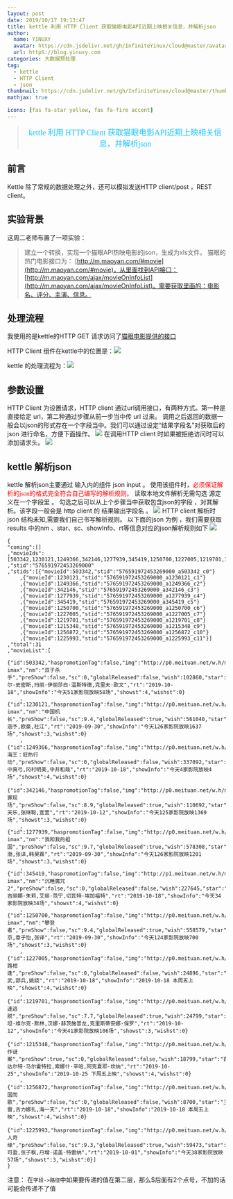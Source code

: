 ```yaml
---
layout: post
date: 2019/10/17 19:13:47 
title: kettle 利用 HTTP Client 获取猫眼电影API近期上映相关信息，并解析json
author: 
  name: YINUXY
  avatar: https://cdn.jsdelivr.net/gh/InfiniteYinux/cloud@master/avatar/avatar.png
  url: httpS://blog.yinuxy.com
categories: 大数据预处理
tag:
  - kettle
  - HTTP Client
  - json
thumbnail: https://cdn.jsdelivr.net/gh/InfiniteYinux/cloud@master/thumbnail/spoon.jpg
mathjax: true

icons: [fas fa-star yellow, fas fa-fire accent]
---
```


> <center><font  size = "4" color = "#1BC3FB"  face = "楷体">kettle 利用 HTTP Client 获取猫眼电影API近期上映相关信息，并解析json</font></center>

<!-- more -->


## 前言 ##
Kettle 除了常规的数据处理之外，还可以模拟发送HTTP client/post  ，REST client。

## 实验背景 ##
这周二老师布置了一项实验：
> 建立一个转换，实现一个猫眼API热映电影的json，生成为xls文件。
猫眼的热门电影接口为： [http://m.maoyan.com/#movie](http://m.maoyan.com/#movie)，从里面找到API接口：[http://m.maoyan.com/ajax/movieOnInfoList](http://m.maoyan.com/ajax/movieOnInfoList)。需要获取里面的：电影名、评分、主演、信息。

## 处理流程 ##
我使用的是kettle的HTTP GET 请求访问了[猫眼电影提供的接口](http://m.maoyan.com/ajax/movieOnInfoList)

HTTP Client 组件在kettle中的位置是：![](https://cdn.jsdelivr.net/gh/InfiniteYinux/article@master/img/kettle_proj1/output_1.png)


kettle 的处理流程为：![](https://cdn.jsdelivr.net/gh/InfiniteYinux/article@master/img/kettle_proj1/output_2.png)


## 参数设置 ##
HTTP Client 为设置请求，HTTP client 通过url调用接口，有两种方式。第一种是直接给定 url，第二种通过步骤从前一步当中传 url 过来。
调用之后返回的数据一般会以json的形式存在一个字段当中。我们可以通过设定“结果字段名”对获取后的 json 进行命名，方便下面操作。
![](https://cdn.jsdelivr.net/gh/InfiniteYinux/article@master/img/kettle_proj1/output_3.png)
在调用HTTP client 时如果被拒绝访问时可以添加请求头。
![](https://cdn.jsdelivr.net/gh/InfiniteYinux/article@master/img/kettle_proj1/output_4.png)

## kettle 解析json ##

kettle 解析json主要通过 输入内的组件 json input 。
使用该组件时，<font color = "red"  face = "黑体">必须保证解析的json的格式完全符合自己编写的解析规则。</font>
读取本地文件解析无需勾选 源定义在一个字段里 。
勾选之后可以从上个步骤当中获取包含json的字段 ，对其解析。该字段一般会是 http client  的 结果输出字段名 。
![](https://cdn.jsdelivr.net/gh/InfiniteYinux/article@master/img/kettle_proj1/output_5.png)
HTTP client 解析时json 结构未知,需要我们自己书写解析规则。
以下面的json 为例 ，我们需要获取 results 中的nm 、star、sc、showInfo、rt等信息对应的json解析规则如下
![](https://cdn.jsdelivr.net/gh/InfiniteYinux/article@master/img/kettle_proj1/output_6.png)
```
{
"coming":[]
,"movieIds":[503342,1230121,1249366,342146,1277939,345419,1250700,1227005,1219701,1215348,1256872,1225993,1251174,296020,1178432,359377,1211270,345397,1190383,1260354,1245196,1243361,1277982,1240752,334625,78519,668097,1197625,1291398,1180993,1242130]
,"stid":"576591972453269000"
,"stids":[{"movieId":503342,"stid":"576591972453269000_a503342_c0"}
	,{"movieId":1230121,"stid":"576591972453269000_a1230121_c1"}
	,{"movieId":1249366,"stid":"576591972453269000_a1249366_c2"}
	,{"movieId":342146,"stid":"576591972453269000_a342146_c3"}
	,{"movieId":1277939,"stid":"576591972453269000_a1277939_c4"}
	,{"movieId":345419,"stid":"576591972453269000_a345419_c5"}
	,{"movieId":1250700,"stid":"576591972453269000_a1250700_c6"}
	,{"movieId":1227005,"stid":"576591972453269000_a1227005_c7"}
	,{"movieId":1219701,"stid":"576591972453269000_a1219701_c8"}
	,{"movieId":1215348,"stid":"576591972453269000_a1215348_c9"}
	,{"movieId":1256872,"stid":"576591972453269000_a1256872_c10"}
	,{"movieId":1225993,"stid":"576591972453269000_a1225993_c11"}]
,"total":31
,"movieList":[
	{"id":503342,"haspromotionTag":false,"img":"http://p0.meituan.net/w.h/movie/c437c3e340eff266f5cc7dcc79bead6b2406517.jpg","version":"v3d imax","nm":"双子杀手","preShow":false,"sc":0,"globalReleased":false,"wish":102860,"star":"威尔·史密斯,玛丽·伊丽莎白·温斯特德,克里夫·欧文","rt":"2019-10-18","showInfo":"今天51家影院放映58场","showst":4,"wishst":0}
	,{"id":1230121,"haspromotionTag":false,"img":"http://p0.meituan.net/w.h/movie/cddf92d0ac6a0db837a1bc488b241c42267927.jpg","version":"v2d imax","nm":"中国机长","preShow":false,"sc":9.4,"globalReleased":true,"wish":561040,"star":"张涵予,欧豪,杜江","rt":"2019-09-30","showInfo":"今天126家影院放映1637场","showst":3,"wishst":0}
	,{"id":1249366,"haspromotionTag":false,"img":"http://p0.meituan.net/w.h/moviemachine/ff399baffe786445b96e4e3d24fe1eeb675719.jpg","version":"","nm":"航海王：狂热行动","preShow":false,"sc":0,"globalReleased":false,"wish":337092,"star":"田中真弓,冈村明美,中井和哉","rt":"2019-10-18","showInfo":"今天4家影院放映4场","showst":4,"wishst":0}
	,{"id":342146,"haspromotionTag":false,"img":"http://p0.meituan.net/w.h/movie/6392cd350d00860921042cdac7f2ed797389667.jpg","version":"","nm":"犯罪现场","preShow":false,"sc":8.9,"globalReleased":true,"wish":110692,"star":"古天乐,张继聪,宣萱","rt":"2019-10-12","showInfo":"今天125家影院放映1369场","showst":3,"wishst":0}
	,{"id":1277939,"haspromotionTag":false,"img":"http://p0.meituan.net/w.h/moviemachine/b2c5c74d33e45745fd3462e44b3698e18336620.jpg","version":"v2d imax","nm":"我和我的祖国","preShow":false,"sc":9.7,"globalReleased":true,"wish":578308,"star":"黄渤,张译,韩昊霖","rt":"2019-09-30","showInfo":"今天126家影院放映1201场","showst":3,"wishst":0}
	,{"id":345419,"haspromotionTag":false,"img":"http://p1.meituan.net/w.h/moviemachine/c68e3fff79463952b33cbc1e1b45442b1772992.jpg","version":"v3d imax","nm":"沉睡魔咒2","preShow":false,"sc":0,"globalReleased":false,"wish":227645,"star":"安吉丽娜·朱莉,艾丽·范宁,切瓦特·埃加福特","rt":"2019-10-18","showInfo":"今天34家影院放映34场","showst":4,"wishst":0}
	,{"id":1250700,"haspromotionTag":false,"img":"http://p0.meituan.net/w.h/movie/4c01895cfd53e82f7c3048c407974a6b4739229.jpg","version":"v2d imax","nm":"攀登者","preShow":false,"sc":9.4,"globalReleased":true,"wish":558579,"star":"吴京,章子怡,张译","rt":"2019-09-30","showInfo":"今天124家影院放映700场","showst":3,"wishst":0}
	,{"id":1227005,"haspromotionTag":false,"img":"http://p0.meituan.net/w.h/movie/980cddbf2fe1296ae3657c968e536ea56541174.png","version":"","nm":"侠路相逢","preShow":false,"sc":0,"globalReleased":false,"wish":24896,"star":"姜武,邵兵,姚娆","rt":"2019-10-18","showInfo":"2019-10-18 本周五上映","showst":4,"wishst":0}
	,{"id":1219701,"haspromotionTag":false,"img":"http://p0.meituan.net/w.h/movie/c8c17eb7c9c82d189771e3bfdd4d95061444262.jpg","version":"","nm":"急速逃脱","preShow":false,"sc":7.7,"globalReleased":true,"wish":24799,"star":"沃坦·维尔克·默林,汉娜·赫茨施普龙,克里斯蒂安娜·保罗","rt":"2019-10-12","showInfo":"今天41家影院放映106场","showst":3,"wishst":0}
	,{"id":1215348,"haspromotionTag":false,"img":"http://p0.meituan.net/w.h/movie/6bce8da6f1daa7f69bed91cd00b049a42186478.jpg","version":"","nm":"天作谜案","preShow":true,"sc":0,"globalReleased":false,"wish":18799,"star":"西达尔特·马尔霍特拉,索娜什·辛哈,阿克夏耶·坎纳","rt":"2019-10-25","showInfo":"2019-10-25 下周五上映","showst":4,"wishst":0}
	,{"id":1256872,"haspromotionTag":false,"img":"http://p0.meituan.net/w.h/movie/db82e48befc1c7e2e98425165b2500d76222872.jpg","version":"v3d","nm":"为国而歌","preShow":false,"sc":0,"globalReleased":false,"wish":8700,"star":"王雷,古力娜扎,海一天","rt":"2019-10-18","showInfo":"2019-10-18 本周五上映","showst":4,"wishst":0}
	,{"id":1225993,"haspromotionTag":false,"img":"http://p0.meituan.net/w.h/movie/cbfd89ee598b5837c7d6b7bb6f6d9e0a1744668.jpg","version":"v3d","nm":"雪人奇缘","preShow":false,"sc":9.3,"globalReleased":true,"wish":59473,"star":"汪可盈,张子枫,丹增·诺盖·特雷纳","rt":"2019-10-01","showInfo":"今天38家影院放映57场","showst":3,"wishst":0}]
}
```
注意：
在`字段->路径`中如果要传递的值在第二层，那么$后面有2个点号，不加的话可能会传递不了值


